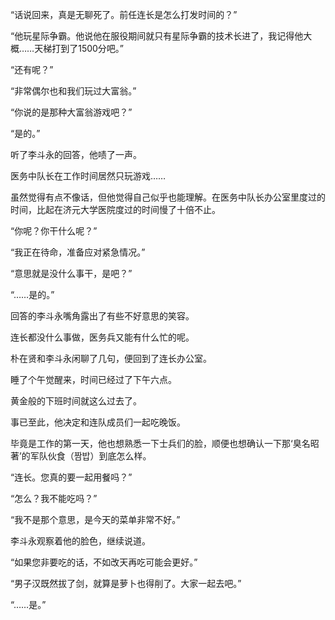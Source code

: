 “话说回来，真是无聊死了。前任连长是怎么打发时间的？”

“他玩星际争霸。他说他在服役期间就只有星际争霸的技术长进了，我记得他大概……天梯打到了1500分吧。”

“还有呢？”

“非常偶尔也和我们玩过大富翁。”

“你说的是那种大富翁游戏吧？”

“是的。”

听了李斗永的回答，他啧了一声。

医务中队长在工作时间居然只玩游戏……

虽然觉得有点不像话，但他觉得自己似乎也能理解。在医务中队长办公室里度过的时间，比起在济元大学医院度过的时间慢了十倍不止。

“你呢？你干什么呢？”

“我正在待命，准备应对紧急情况。”

“意思就是没什么事干，是吧？”

“……是的。”

回答的李斗永嘴角露出了有些不好意思的笑容。

连长都没什么事做，医务兵又能有什么忙的呢。

朴在贤和李斗永闲聊了几句，便回到了连长办公室。

睡了个午觉醒来，时间已经过了下午六点。

黄金般的下班时间就这么过去了。

事已至此，他决定和连队成员们一起吃晚饭。

毕竟是工作的第一天，他也想熟悉一下士兵们的脸，顺便也想确认一下那‘臭名昭著’的军队伙食（짬밥）到底怎么样。

“连长。您真的要一起用餐吗？”

“怎么？我不能吃吗？”

“我不是那个意思，是今天的菜单非常不好。”

李斗永观察着他的脸色，继续说道。

“如果您非要吃的话，不如改天再吃可能会更好。”

“男子汉既然拔了剑，就算是萝卜也得削了。大家一起去吧。”

“……是。”